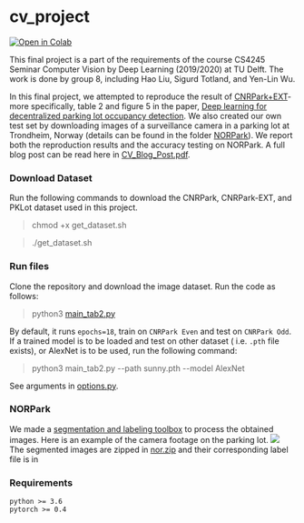 # cv_project

[![Open in Colab](https://colab.research.google.com/assets/colab-badge.svg)](https://colab.research.google.com/drive/19WoAA0vinucKOj-dxMs8je-tKms8rZza?usp=sharing)


This final project is a part of the requirements of the course CS4245 Seminar Computer Vision by Deep Learning (2019/2020) at TU Delft. The work is done by group 8, including Hao Liu, Sigurd Totland, and Yen-Lin Wu.

In this final project, we attempted to reproduce the result of [CNRPark+EXT](http://cnrpark.it/)- more specifically, table 2 and figure 5 in the paper, [Deep learning for decentralized parking lot occupancy detection](https://www.sciencedirect.com/science/article/abs/pii/S095741741630598X).
We also created our own test set by downloading images of a surveillance camera in a parking lot at Trondheim, Norway (details can be found in the folder [NORPark](NORPark/)). We report both the reproduction results and the accuracy testing on NORPark. A full blog post can be read here in [CV_Blog_Post.pdf](CV_Blog_Post.pdf).

### Download Dataset
Run the following commands to download the CNRPark, CNRPark-EXT, and PKLot dataset used in this project.

> chmod +x get_dataset.sh

> ./get_dataset.sh

### Run files
Clone the repository and download the image dataset. Run the code as follows:

> python3 [main_tab2.py](main_tab2.py)

By default, it runs `epochs=18`, train on `CNRPark Even` and test on `CNRPark Odd`.
If a trained model is to be loaded and test on other dataset ( i.e. `.pth` file exists), or AlexNet is to be used, run the following command:

> python3 main_tab2.py --path sunny.pth --model AlexNet

See arguments in [options.py](utils/option.py).

### NORPark
We made a [segmentation and labeling toolbox](https://github.com/wuyenlin/image_segmentation) to process the obtained images.
Here is an example of the camera footage on the parking lot.
![](https://i.imgur.com/UBQGsgX.jpg)
The segmented images are zipped in [nor.zip](NORPark/PATCHES/nor.zip) and their corresponding label file is in 

### Requirements
```
python >= 3.6
pytorch >= 0.4
```
